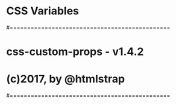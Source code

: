 # CSS Variables
#============================================== 
#  css-custom-props - v1.4.2                                             #   
#  (c)2017, by @htmlstrap  							                    
#==============================================
